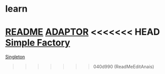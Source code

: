 # learn

[README](README.md)
[ADAPTOR](adapter.md)
<<<<<<< HEAD
[Simple Factory](pattern_simpleFactory.md)
=======
[Singleton](Singleton.md)
>>>>>>> 040d990 (ReadMeEditAnais)
